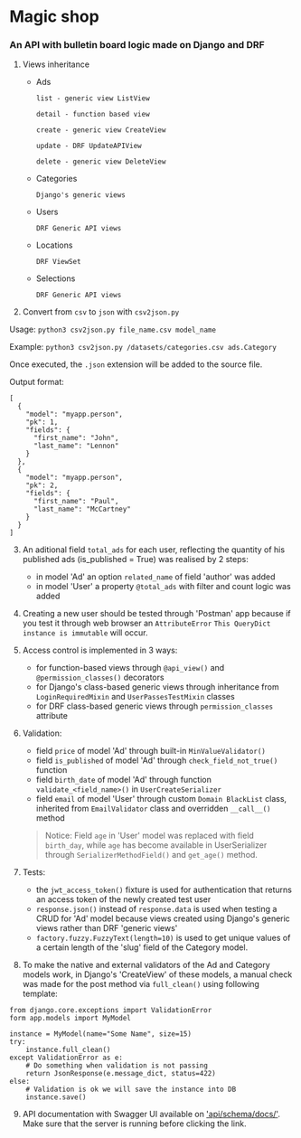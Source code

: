 # Magic shop

### An API with bulletin board logic made on Django and DRF

1. Views inheritance
    - Ads

          list - generic view ListView

          detail - function based view

          create - generic view CreateView

          update - DRF UpdateAPIView

          delete - generic view DeleteView

    - Categories

          Django's generic views

    - Users

          DRF Generic API views

    - Locations

          DRF ViewSet

    - Selections

          DRF Generic API views


2. Convert from `csv` to `json` with `csv2json.py`

Usage: `python3 csv2json.py file_name.csv model_name`

Example: `python3 csv2json.py /datasets/categories.csv ads.Category`

Once executed, the `.json` extension will be added to the source file.

Output format:

```
[
  {
    "model": "myapp.person",
    "pk": 1,
    "fields": {
      "first_name": "John",
      "last_name": "Lennon"
    }
  },
  {
    "model": "myapp.person",
    "pk": 2,
    "fields": {
      "first_name": "Paul",
      "last_name": "McCartney"
    }
  }
]
```

3. An aditional field `total_ads` for each user, reflecting the quantity of his published ads (is_published = True)
   was
   realised by 2 steps:

    - in model 'Ad' an option `related_name` of field 'author' was added
    - in model 'User' a property `@total_ads` with filter and count logic was added


4. Creating a new user should be tested through 'Postman' app because if you test it through web browser an
   `AttributeError` `This QueryDict instance is immutable` will occur.


5. Access control is implemented in 3 ways:
    - for function-based views through `@api_view()` and `@permission_classes()` decorators
    - for Django's class-based generic views through inheritance from `LoginRequiredMixin` and `UserPassesTestMixin`
      classes
    - for DRF class-based generic views through `permission_classes` attribute


6. Validation:
    - field `price` of model 'Ad' through built-in `MinValueValidator()`
    - field `is_published` of model 'Ad' through `check_field_not_true()` function
    - field `birth_date` of model 'Ad' through function `validate_<field_name>()` in `UserCreateSerializer`
    - field `email` of model 'User' through custom `Domain BlackList` class, inherited from `EmailValidator` class and
      overridden `__call__()` method

   > Notice:
   > Field `age` in 'User' model was replaced with field `birth_day`, while `age` has become available in UserSerializer
   through `SerializerMethodField()` and `get_age()` method.

7. Tests:
    - the `jwt_access_token()` fixture is used for authentication that returns an access token of the newly created test
      user
    - `response.json()` instead of `response.data` is used when testing a CRUD for 'Ad' model because views created
      using
      Django's generic views rather than DRF 'generic views'
    - `factory.fuzzy.FuzzyText(length=10)` is used to get unique values of a certain length of the 'slug' field of the
      Category model.


8. To make the native and external validators of the Ad and Category models work, in Django's 'CreateView' of these
   models, a manual check was made for the post method via `full_clean()` using following template:

```
from django.core.exceptions import ValidationError
form app.models import MyModel

instance = MyModel(name="Some Name", size=15)
try:
    instance.full_clean()
except ValidationError as e:
    # Do something when validation is not passing
    return JsonResponse(e.message_dict, status=422)
else:
    # Validation is ok we will save the instance into DB
    instance.save()
```

9. API documentation with Swagger UI available on ['api/schema/docs/'](http://localhost:8000/api/schema/docs/). Make
   sure that the server is running before clicking the link.
